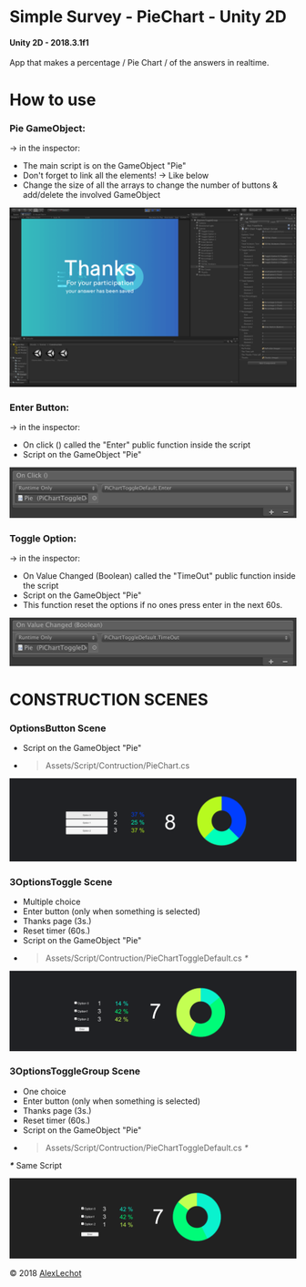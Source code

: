 # Simple Survey - PieChart - Unity 2D


#### Unity 2D - 2018.3.1f1
App that makes a percentage / Pie Chart / of the answers in realtime.

# How to use 

### Pie GameObject:

-> in the inspector:
- The main script is on the GameObject "Pie" 
- Don't forget to link all the elements! -> Like below 
- Change the size of all the arrays to change the number of buttons & add/delete the involved GameObject  

![Screenshot](Screenshot/GameObjectPie.png)

### Enter Button:

-> in the inspector:
- On click () called the "Enter" public function inside the script
- Script on the GameObject "Pie"

![Screenshot](Screenshot/EnterButton.png)

### Toggle Option:

-> in the inspector:
- On Value Changed (Boolean) called the "TimeOut" public function inside the script
- Script on the GameObject "Pie"
- This function reset the options if no ones press enter in the next 60s.

![Screenshot](Screenshot/ToggleOption.png)

# CONSTRUCTION SCENES
### OptionsButton Scene
- Script on the GameObject "Pie"
- > Assets/Script/Contruction/PieChart.cs

![Screenshot](Screenshot/ConstructionScene/Buttons.png)


### 3OptionsToggle Scene
- Multiple choice
- Enter button (only when something is selected)
- Thanks page (3s.)
- Reset timer (60s.)
- Script on the GameObject "Pie"
- > Assets/Script/Contruction/PieChartToggleDefault.cs _*_

![Screenshot](Screenshot/ConstructionScene/Toggle.png)


### 3OptionsToggleGroup Scene
- One choice
- Enter button (only when something is selected)
- Thanks page (3s.)
- Reset timer (60s.)
- Script on the GameObject "Pie"
- > Assets/Script/Contruction/PieChartToggleDefault.cs _*_

**_*_**
Same Script 

![Screenshot](Screenshot/ConstructionScene/ToggleGroup.png)


&copy; 2018 [AlexLechot](http://alexlechot.ch)
